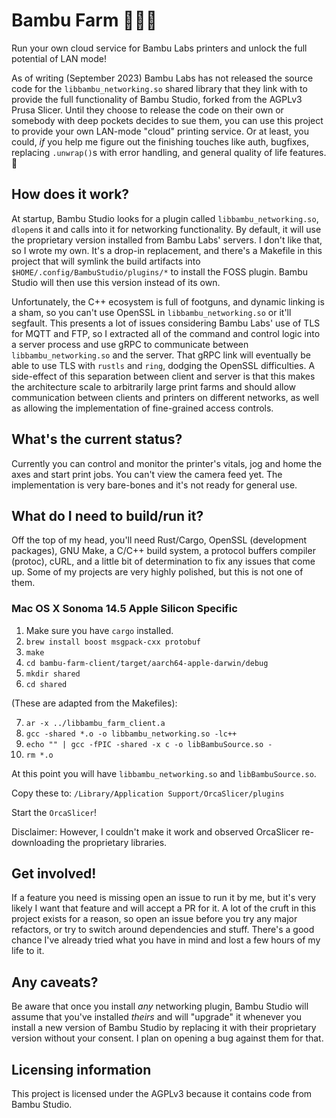 # Bambu Farm 🧑🏽‍🌾

Run your own cloud service for Bambu Labs printers and unlock the full potential of LAN mode!

As of writing (September 2023) Bambu Labs has not released the source code for the `libbambu_networking.so` shared library that they link with to provide the full functionality of Bambu Studio, forked from the AGPLv3 Prusa Slicer. Until they choose to release the code on their own or somebody with deep pockets decides to sue them, you can use this project to provide your own LAN-mode "cloud" printing service. Or at least, you could, *if* you help me figure out the finishing touches like auth, bugfixes, replacing `.unwrap()`s with error handling, and general quality of life features. 👀

## How does it work?

At startup, Bambu Studio looks for a plugin called `libbambu_networking.so`, `dlopen`s it and calls into it for networking functionality. By default, it will use the proprietary version installed from Bambu Labs' servers. I don't like that, so I wrote my own. It's a drop-in replacement, and there's a Makefile in this project that will symlink the build artifacts into `$HOME/.config/BambuStudio/plugins/*` to install the FOSS plugin. Bambu Studio will then use this version instead of its own.

Unfortunately, the C++ ecosystem is full of footguns, and dynamic linking is a sham, so you can't use OpenSSL in `libbambu_networking.so` or it'll segfault. This presents a lot of issues considering Bambu Labs' use of TLS for MQTT and FTP, so I extracted all of the command and control logic into a server process and use gRPC to communicate between `libbambu_networking.so` and the server. That gRPC link will eventually be able to use TLS with `rustls` and `ring`, dodging the OpenSSL difficulties. A side-effect of this separation between client and server is that this makes the architecture scale to arbitrarily large print farms and should allow communication between clients and printers on different networks, as well as allowing the implementation of fine-grained access controls.

## What's the current status?

Currently you can control and monitor the printer's vitals, jog and home the axes and start print jobs. You can't view the camera feed yet. The implementation is very bare-bones and it's not ready for general use.

## What do I need to build/run it?

Off the top of my head, you'll need Rust/Cargo, OpenSSL (development packages), GNU Make, a C/C++ build system, a protocol buffers compiler (protoc), cURL, and a little bit of determination to fix any issues that come up. Some of my projects are very highly polished, but this is not one of them.

### Mac OS X Sonoma 14.5 Apple Silicon Specific

1. Make sure you have `cargo` installed.
2. `brew install boost msgpack-cxx protobuf`
3. `make`
4. `cd bambu-farm-client/target/aarch64-apple-darwin/debug`
5. `mkdir shared`
6. `cd shared`

(These are adapted from the Makefiles):

7. `ar -x ../libbambu_farm_client.a`
8. `gcc -shared *.o -o libbambu_networking.so -lc++`
9. `echo "" | gcc -fPIC -shared -x c -o libBambuSource.so -`
10. `rm *.o`

At this point you will have `libbambu_networking.so` and `libBambuSource.so`.

Copy these to: `/Library/Application Support/OrcaSlicer/plugins`

Start the `OrcaSlicer`!

Disclaimer: However, I couldn't make it work and observed OrcaSlicer re-downloading the proprietary libraries.

## Get involved!

If a feature you need is missing open an issue to run it by me, but it's very likely I want that feature and will accept a PR for it. A lot of the cruft in this project exists for a reason, so open an issue before you try any major refactors, or try to switch around dependencies and stuff. There's a good chance I've already tried what you have in mind and lost a few hours of my life to it.

## Any caveats?

Be aware that once you install *any* networking plugin, Bambu Studio will assume that you've installed *theirs* and will "upgrade" it whenever you install a new version of Bambu Studio by replacing it with their proprietary version without your consent. I plan on opening a bug against them for that.

## Licensing information

This project is licensed under the AGPLv3 because it contains code from Bambu Studio.
